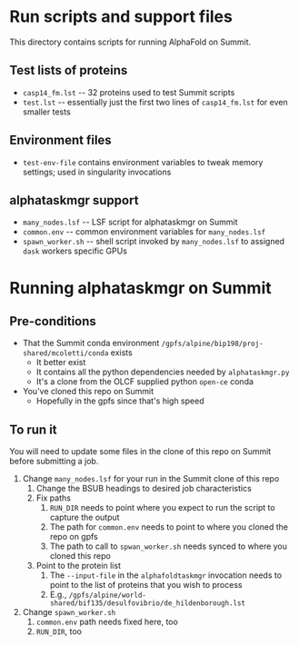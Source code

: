 # Run scripts and support files

This directory contains scripts for running AlphaFold on Summit.

## Test lists of proteins

* `casp14_fm.lst` -- 32 proteins used to test Summit scripts
* `test.lst` -- essentially just the first two lines of `casp14_fm.lst` for even
  smaller tests

## Environment files

* `test-env-file` contains environment variables to tweak memory settings; used
  in singularity invocations

## alphataskmgr support

* `many_nodes.lsf` -- LSF script for alphataskmgr on Summit
* `common.env` -- common environment variables for `many_nodes.lsf`
* `spawn_worker.sh` -- shell script invoked by `many_nodes.lsf` to assigned 
  `dask` workers specific GPUs

# Running alphataskmgr on Summit

## Pre-conditions

* That the Summit conda environment 
  `/gpfs/alpine/bip198/proj-shared/mcoletti/conda` exists
  * It better exist
  * It contains all the python dependencies needed by `alphataskmgr.py`
  * It's a clone from the OLCF supplied python `open-ce` conda 
* You've cloned this repo on Summit
  * Hopefully in the gpfs since that's high speed

## To run it

You will need to update some files in the clone of this repo on Summit 
before submitting a job.

1. Change `many_nodes.lsf` for your run in the Summit clone of this repo
   1. Change the BSUB headings to desired job characteristics
   2. Fix paths 
      1. `RUN_DIR` needs to point where you expect to run the script to 
         capture the output
      2. The path for `common.env` needs to point to where you cloned the 
         repo on gpfs
      3. The path to call to `spwan_worker.sh` needs synced to where you 
         cloned this repo
   3. Point to the protein list
      1. The `--input-file` in the `alphafoldtaskmgr` invocation needs to 
         point to the list of proteins that you wish to process
      2. E.g., `/gpfs/alpine/world-shared/bif135/desulfovibrio/de_hildenborough.lst`
2. Change `spawn_worker.sh`
   1. `common.env` path needs fixed here, too
   2. `RUN_DIR`, too
